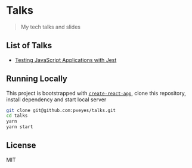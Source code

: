 # Talks

> My tech talks and slides

## List of Talks

- [Testing JavaScript Applications with Jest](/src/talks/fjest)

## Running Locally

This project is bootstrapped with [`create-react-app`](https://github.com/facebook/create-react-app), clone this repository, install dependency and start local server


```sh
git clone git@github.com:pveyes/talks.git
cd talks
yarn
yarn start
```


## License

MIT
